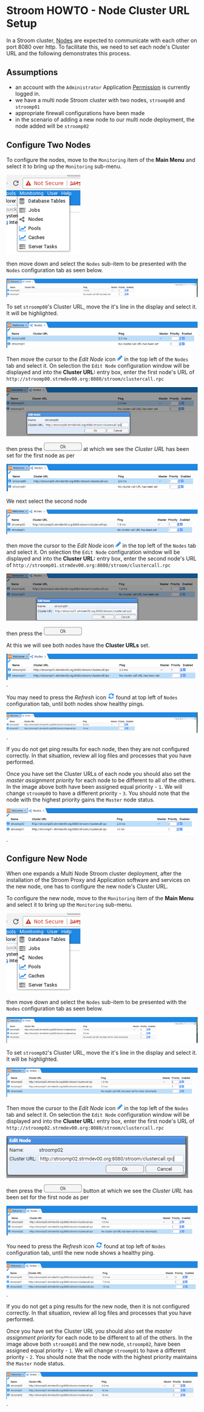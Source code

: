 # Stroom HOWTO - Node Cluster URL Setup
In a Stroom cluster, 
[Nodes](../../user-guide/nodes.md "Stroom Nodes")
are expected to communicate with each other on port 8080 over http. To facilitate this, we need to set each node's Cluster URL and the
following demonstrates this process.

## Assumptions
- an account with the `Administrator` Application [Permission](../../user-guide/roles.md "Stroom Application Permissions") is currently logged in.
- we have a multi node Stroom cluster with two nodes, `stroomp00` and `stroomp01`
- appropriate firewall configurations have been made
- in the scenario of adding a new node to our multi node deployment, the node added will be `stroomp02`

## Configure Two Nodes
To configure the nodes, move to the `Monitoring` item of the __Main Menu__ and select it to bring up the `Monitoring` sub-menu.

![Stroom UI Node Management - Monitoring Menu](../resources/UI-MonitoringSubmenu-00.png "Stroom UI Monitoring sub-menu")

then move down and select the `Nodes` sub-item to be presented with the `Nodes` configuration tab as seen below.

![Stroom UI Node Management - Management Tab](../resources/UI-NodeClusterSetup-01.png "Stroom UI Node Management - management tab")

To set `stroomp00`'s Cluster URL, move the it's line in the display and select it. It will be highlighted.

![Stroom UI Node Management - Management Tab - Select first node](../resources/UI-NodeClusterSetup-02.png "Stroom UI Node Management - select first node")

Then move the cursor to the _Edit Node_ icon ![EditNode](../resources/icons/edit.png "Edit Node") in the top left of
the `Nodes` tab and select it. On selection the `Edit Node` configuration window will be displayed and into
the __Cluster URL:__ entry box, enter the first node's URL of `http://stroomp00.strmdev00.org:8080/stroom/clustercall.rpc`

![Stroom UI Node Management - First Node setup](../resources/UI-NodeClusterSetup-03.png "Stroom UI Node Management - set clustercall url for first node")

then press the 
![Stroom UI OkButton](../resources/icons/buttonOk.png "Stroom UI OkButton")
at which we see the _Cluster URL_ has been set for the first node as per

![Stroom UI Node Management - First Node set](../resources/UI-NodeClusterSetup-04.png "Stroom UI Node Management - set clustercall url on first node")

We next select the second node

![Stroom UI Node Management - Management Tab - Select second node](../resources/UI-NodeClusterSetup-05.png "Stroom UI Node Management - select second node")

then move the cursor to the _Edit Node_ icon ![EditNode](../resources/icons/edit.png "Edit Node") in the top left of
the `Nodes` tab and select it. On selection the `Edit Node` configuration window will be displayed and into
the __Cluster URL:__ entry box, enter the second node's URL of `http://stroomp01.strmdev00.org:8080/stroom/clustercall.rpc`

![Stroom UI Node Management - Second Node setup](../resources/UI-NodeClusterSetup-06.png "Stroom UI Node Management - set clustercall url for second node")

then press the 
![Stroom UI OkButton](../resources/icons/buttonOk.png "Stroom UI OkButton")

At this we will see both nodes have the __Cluster URLs__ set.

![Stroom UI Node Management - Both Nodes setup](../resources/UI-NodeClusterSetup-07.png "Stroom UI Node Management - both nodes setup").

You may need to press the _Refresh_ icon
![Stroom UI Refresh](../resources/icons/refresh.png "Stroom UI RefreshButton")
found at top left of `Nodes` configuration tab, until both nodes show healthy pings.

![Stroom UI Node Management - Both Nodes ping](../resources/UI-NodeClusterSetup-08.png "Stroom UI Node Management - both nodes ping").

If you do not get ping results for each node, then they are not configured correctly. In that situation,
review all log files and processes that you have performed.

Once you have set the Cluster URLs of each node you should also set the _master assignment priority_ for each node to
be different to all of the others. In the image above both have been assigned equal priority - `1`. We will
change `stroomp00` to have a different priority - `3`. You should note that the node with the highest
priority gains the `Master` node status.

![Stroom UI Node Management - Node priority](../resources/UI-NodeClusterSetup-09.png "Stroom UI Node Management - set node priorities").

## Configure New Node
When one expands a Multi Node Stroom cluster deployment, after the installation of the Stroom Proxy and Application software and services on
the new node, one has to configure the new node's Cluster URL.

To configure the new node, move to the `Monitoring` item of the __Main Menu__ and select it to bring up the `Monitoring` sub-menu.

![Stroom UI Node Management - Monitoring Menu](../resources/UI-MonitoringSubmenu-00.png "Stroom UI Monitoring sub-menu")

then move down and select the `Nodes` sub-item to be presented with the `Nodes` configuration tab as seen below.

![Stroom UI New Node Management - Management Tab](../resources/UI-AddNewNode-00.png "Stroom UI New Node Management - management tab")

To set `stroomp02`'s Cluster URL, move the it's line in the display and select it. It will be highlighted.

![Stroom UI Node Management - Management Tab - Select new node](../resources/UI-AddNewNode-01.png "Stroom UI Node Management - select new node")

Then move the cursor to the _Edit Node_ icon ![EditNode](../resources/icons/edit.png "Edit Node") in the top left
of the `Nodes` tab and select it. On selection the `Edit Node` configuration window will be displayed
and into the __Cluster URL:__ entry box, enter the first node's URL of `http://stroomp02.strmdev00.org:8080/stroom/clustercall.rpc`

![Stroom UI New Node Management - Node setup](../resources/UI-AddNewNode-02.png "Stroom UI New Node Management - set clustercall url for new node")

then press the 
![Stroom UI OkButton](../resources/icons/buttonOk.png "Stroom UI OkButton")
button at which we see the _Cluster URL_ has been set for the first node as per

![Stroom UI New Node Management - New Node set](../resources/UI-AddNewNode-03.png "Stroom UI New Node Management - set clustercall url on new node")

You need to press the _Refresh_ icon
![Stroom UI Refresh](../resources/icons/refresh.png "Stroom UI RefreshButton")
found at top left of `Nodes` configuration tab, until the new node shows a healthy ping.

![Stroom UI New Node Management - All Nodes ping](../resources/UI-AddNewNode-04.png "Stroom UI New Node Management - all nodes ping").

If you do not get a ping results for the new node, then it is not configured correctly. In that situation, review all log files
and processes that you have performed.

Once you have set the Cluster URL you should also set the _master assignment priority_ for each node to
be different to all of the others. In the image above both `stroomp01` and the new node, `stroomp02`, have been
assigned equal priority - `1`. We will change `stroomp01` to have a different priority - `2`. You should note that the node
with the highest priority maintains the `Master` node status.

![Stroom UI New Node Management - Node priority](../resources/UI-AddNewNode-05.png "Stroom UI New Node Management - set node priorities").

